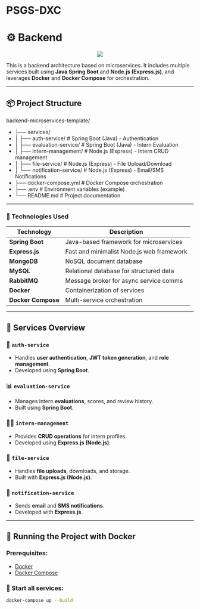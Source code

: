 # PSGS-DXC

# ⚙️ Backend

<div align="center">
    <img src="https://skillicons.dev/icons?i=nodejs,javascript,express,mongodb,java,rabbitmq,mysql,npm,spring,docker,github" /><br>
</div>

This is a backend architecture based on microservices. It includes multiple services built using **Java Spring Boot** and **Node.js (Express.js)**, and leverages **Docker** and **Docker Compose** for orchestration.

---

## 📦 Project Structure

backend-microservices-template/
- ├── services/
- │ ├── auth-service/ # Spring Boot (Java) - Authentication
- │ ├── evaluation-service/ # Spring Boot (Java) - Intern Evaluation
- │ ├── intern-management/ # Node.js (Express) - Intern CRUD management
- │ ├── file-service/ # Node.js (Express) - File Upload/Download
- │ └── notification-service/ # Node.js (Express) - Email/SMS Notifications
- ├── docker-compose.yml # Docker Compose orchestration
- ├── .env # Environment variables (example)
- └── README.md # Project documentation



---

### 🧱 Technologies Used


| Technology        | Description                                |
|-------------------|--------------------------------------------|
| **Spring Boot**   | Java-based framework for microservices     |
| **Express.js**    | Fast and minimalist Node.js web framework  |
| **MongoDB**       | NoSQL document database                    |
| **MySQL**         | Relational database for structured data    |
| **RabbitMQ**      | Message broker for async service comms     |
| **Docker**        | Containerization of services               |
| **Docker Compose**| Multi-service orchestration                |

---

## 🚀 Services Overview

### 🔐 `auth-service`
- Handles **user authentication**, **JWT token generation**, and **role management**.
- Developed using **Spring Boot**.

### 📊 `evaluation-service`
- Manages intern **evaluations**, scores, and review history.
- Built using **Spring Boot**.

### 👨‍💼 `intern-management`
- Provides **CRUD operations** for intern profiles.
- Developed using **Express.js (Node.js)**.

### 📁 `file-service`
- Handles **file uploads**, downloads, and storage.
- Built with **Express.js (Node.js)**.

### 📢 `notification-service`
- Sends **email** and **SMS notifications**.
- Developed with **Express.js**.

---

## 🐳 Running the Project with Docker

### Prerequisites:
- [Docker](https://www.docker.com/)
- [Docker Compose](https://docs.docker.com/compose/)

### 🧪 Start all services:
```bash
docker-compose up --build
